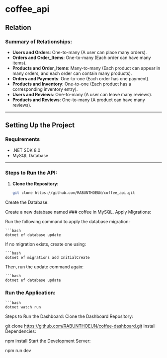 # coffee_api

## Relation

### Summary of Relationships:
- **Users and Orders**: One-to-many (A user can place many orders).
- **Orders and Order_Items**: One-to-many (Each order can have many items).
- **Products and Order_Items**: Many-to-many (Each product can appear in many orders, and each order can contain many products).
- **Orders and Payments**: One-to-one (Each order has one payment).
- **Products and Inventory**: One-to-one (Each product has a corresponding inventory entry).
- **Users and Reviews**: One-to-many (A user can leave many reviews).
- **Products and Reviews**: One-to-many (A product can have many reviews).

---

## Setting Up the Project

### Requirements
- .NET SDK 8.0
- MySQL Database

---

### Steps to Run the API:

1. **Clone the Repository:**
   ```bash
   git clone https://github.com/RABUNTHOEUN/coffee_api.git
Create the Database:

Create a new database named ### coffee in MySQL.
Apply Migrations:

Run the following command to apply the database migration:

    ```bash
    dotnet ef database update
If no migration exists, create one using:

    ```bash
    dotnet ef migrations add InitialCreate
Then, run the update command again:

    ```bash
    dotnet ef database update
### Run the Application:


    ```bash
    dotnet watch run
Steps to Run the Dashboard:
Clone the Dashboard Repository:


git clone https://github.com/RABUNTHOEUN/coffee-dashboard.git
Install Dependencies:


npm install
Start the Development Server:


npm run dev
